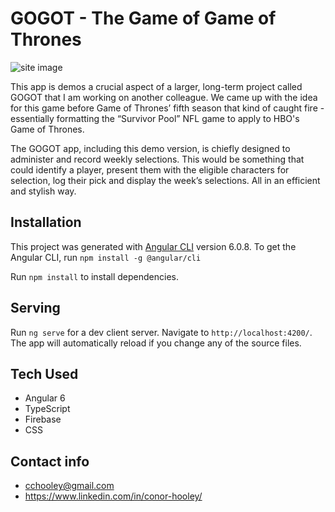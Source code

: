 # GOGOT - The Game of Game of Thrones

![site image](gogot.jpg)

This app is demos a crucial aspect of a larger, long-term project called GOGOT that I am working on another colleague. We came up with the idea for this game before Game of Thrones’ fifth season that kind of caught fire - essentially formatting the “Survivor Pool” NFL game to apply to HBO's Game of Thrones.

The GOGOT app, including this demo version, is chiefly designed to administer and record weekly selections. This would be something that could identify a player, present them with the eligible characters for selection, log their pick and display the week’s selections. All in an efficient and stylish way.

## Installation

This project was generated with [Angular CLI](https://github.com/angular/angular-cli) version 6.0.8. To get the Angular CLI, run `npm install -g @angular/cli`

Run `npm install` to install dependencies.

## Serving

Run `ng serve` for a dev client server. Navigate to `http://localhost:4200/`. The app will automatically reload if you change any of the source files.

## Tech Used
- Angular 6
- TypeScript
- Firebase
- CSS

## Contact info
- cchooley@gmail.com
- https://www.linkedin.com/in/conor-hooley/